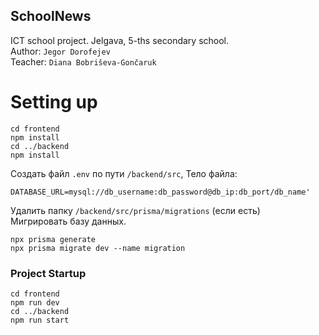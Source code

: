 ## SchoolNews

ICT school project. Jelgava, 5-ths secondary school.  
Author: ``Jegor Dorofejev``  
Teacher: ``Diana Bobriševa-Gončaruk``

# Setting up
```shell
cd frontend
npm install
cd ../backend
npm install
```
Создать файл ``.env`` по пути ``/backend/src``, Тело файла:
```dotenv
DATABASE_URL=mysql://db_username:db_password@db_ip:db_port/db_name'
```
Удалить папку ``/backend/src/prisma/migrations`` (если есть)  
Мигрировать базу данных.
```shell
npx prisma generate
npx prisma migrate dev --name migration
```

### Project Startup
```shell
cd frontend
npm run dev
cd ../backend
npm run start
```